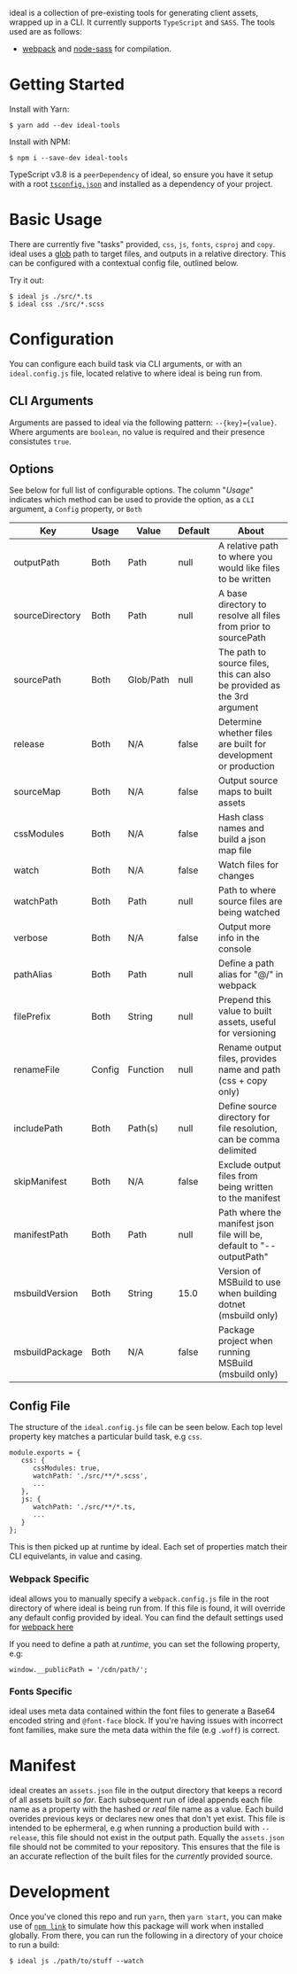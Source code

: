 ideal is a collection of pre-existing tools for generating client assets, wrapped up in a CLI. It currently supports `TypeScript` and `SASS`. The tools used are as follows:

- [webpack](https://webpack.js.org/) and [node-sass](https://github.com/sass/node-sass) for compilation.

# Getting Started

Install with Yarn:

```
$ yarn add --dev ideal-tools
```

Install with NPM:

```
$ npm i --save-dev ideal-tools
```

TypeScript v3.8 is a `peerDependency` of ideal, so ensure you have it setup with a root [`tsconfig.json`](https://www.typescriptlang.org/docs/handbook/tsconfig-json.html) and installed as a dependency of your project.

# Basic Usage

There are currently five "tasks" provided, `css`, `js`, `fonts`, `csproj` and `copy`. ideal uses a [glob](https://www.npmjs.com/package/glob) path to target files, and outputs in a relative directory. This can be configured with a contextual config file, outlined below.

Try it out:

```
$ ideal js ./src/*.ts
$ ideal css ./src/*.scss
```

# Configuration

You can configure each build task via CLI arguments, or with an `ideal.config.js` file, located relative to where ideal is being run from.

## CLI Arguments

Arguments are passed to ideal via the following pattern: `--{key}={value}`. Where arguments are `boolean`, no value is required and their presence consistutes `true`.

## Options

See below for full list of configurable options. The column "_Usage_" indicates which method can be used to provide the option, as a `CLI` argument, a `Config` property, or `Both`

| Key             | Usage  | Value     | Default | About                                                                   |
| --------------- | ------ | --------- | ------- | ----------------------------------------------------------------------- |
| outputPath      | Both   | Path      | null    | A relative path to where you would like files to be written             |
| sourceDirectory | Both   | Path      | null    | A base directory to resolve all files from prior to sourcePath          |
| sourcePath      | Both   | Glob/Path | null    | The path to source files, this can also be provided as the 3rd argument |
| release         | Both   | N/A       | false   | Determine whether files are built for development or production         |
| sourceMap       | Both   | N/A       | false   | Output source maps to built assets                                      |
| cssModules      | Both   | N/A       | false   | Hash class names and build a json map file                              |
| watch           | Both   | N/A       | false   | Watch files for changes                                                 |
| watchPath       | Both   | Path      | null    | Path to where source files are being watched                            |
| verbose         | Both   | N/A       | false   | Output more info in the console                                         |
| pathAlias       | Both   | Path      | null    | Define a path alias for "@/" in webpack                                 |
| filePrefix      | Both   | String    | null    | Prepend this value to built assets, useful for versioning               |
| renameFile      | Config | Function  | null    | Rename output files, provides name and path (css + copy only)           |
| includePath     | Both   | Path(s)   | null    | Define source directory for file resolution, can be comma delimited     |
| skipManifest    | Both   | N/A       | false   | Exclude output files from being written to the manifest                 |
| manifestPath    | Both   | Path      | null    | Path where the manifest json file will be, default to "--outputPath"    |
| msbuildVersion  | Both   | String    | 15.0    | Version of MSBuild to use when building dotnet (msbuild only)           |
| msbuildPackage  | Both   | N/A       | false   | Package project when running MSBuild (msbuild only)                     |

## Config File

The structure of the `ideal.config.js` file can be seen below. Each top level property key matches a particular build task, e.g `css`.

```
module.exports = {
   css: {
      cssModules: true,
      watchPath: './src/**/*.scss',
      ...
   },
   js: {
      watchPath: './src/**/*.ts,
      ...
   }
};
```

This is then picked up at runtime by ideal. Each set of properties match their CLI equivelants, in value and casing.

### Webpack Specific

ideal allows you to manually specify a `webpack.config.js` file in the root directory of where ideal is being run from. If this file is found, it will override any default config provided by ideal. You can find the default settings used for [webpack here](https://github.com/jhukdev/ideal/blob/master/src/tasks/webpack/tools/webpack.default.ts)

If you need to define a path at _runtime_, you can set the following property, e.g:

```
window.__publicPath = '/cdn/path/';
```

### Fonts Specific

ideal uses meta data contained within the font files to generate a Base64 encoded string and `@font-face` block. If you're having issues with incorrect font families, make sure the meta data within the file (e.g `.woff`) is correct.

# Manifest

ideal creates an `assets.json` file in the output directory that keeps a record of all assets built _so far_. Each subsequent run of ideal appends each file name as a property with the hashed or _real_ file name as a value. Each build overides previous keys or declares new ones that don't yet exist. This file is intended to be ephermeral, e.g when running a production build with `--release`, this file should not exist in the output path. Equally the `assets.json` file should not be commited to your repository. This ensures that the file is an accurate reflection of the built files for the _currently_ provided source.

# Development

Once you've cloned this repo and run `yarn`, then `yarn start`, you can make use of [`npm link`](https://docs.npmjs.com/cli/link.html) to simulate how this package will work when installed globally. From there, you can run the following in a directory of your choice to run a build:

```
$ ideal js ./path/to/stuff --watch
```
